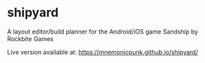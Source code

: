 # shipyard
A layout editor/build planner for the Android/iOS game Sandship by Rockbite Games

Live version available at: https://mnemonicpunk.github.io/shipyard/
